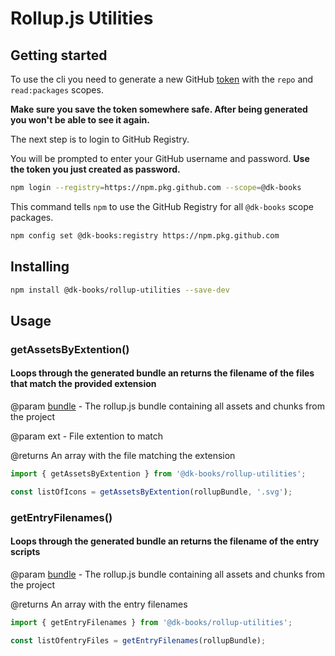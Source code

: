 # Rollup.js Utilities

## Getting started

To use the cli you need to generate a new GitHub [token](https://github.com/settings/tokens) with the `repo` and `read:packages` scopes.

**Make sure you save the token somewhere safe. After being generated you won't be able to see it again.**

The next step is to login to GitHub Registry.

You will be prompted to enter your GitHub username and password. **Use the token you just created as password.**

```bash
npm login --registry=https://npm.pkg.github.com --scope=@dk-books
```

This command tells `npm` to use the GitHub Registry for all `@dk-books` scope packages.

```bash
npm config set @dk-books:registry https://npm.pkg.github.com
```

## Installing

```bash
npm install @dk-books/rollup-utilities --save-dev
```

## Usage

### getAssetsByExtention()

#### Loops through the generated bundle an returns the filename of the files that match the provided extension

@param [bundle](https://rollupjs.org/guide/en/#generatebundle) - The rollup.js bundle containing all assets and chunks from the project

@param ext - File extention to match

@returns An array with the file matching the extension

```js
import { getAssetsByExtention } from '@dk-books/rollup-utilities';

const listOfIcons = getAssetsByExtention(rollupBundle, '.svg');
```

### getEntryFilenames()

#### Loops through the generated bundle an returns the filename of the entry scripts

@param [bundle](https://rollupjs.org/guide/en/#generatebundle) - The rollup.js bundle containing all assets and chunks from the project

@returns An array with the entry filenames

```js
import { getEntryFilenames } from '@dk-books/rollup-utilities';

const listOfentryFiles = getEntryFilenames(rollupBundle);
```
